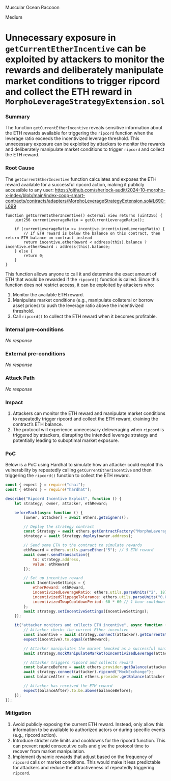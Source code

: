 Muscular Ocean Raccoon

Medium

# Unnecessary exposure in `getCurrentEtherIncentive` can be exploited by attackers to monitor the rewards and deliberately manipulate market conditions to trigger ripcord and collect the ETH reward in `MorphoLeverageStrategyExtension.sol`

### Summary

The function `getCurrentEtherIncentive` reveals sensitive information about the ETH rewards available for triggering the `ripcord` function when the leverage ratio exceeds the incentivized leverage threshold. This unnecessary exposure can be exploited by attackers to monitor the rewards and deliberately manipulate market conditions to trigger `ripcord` and collect the ETH reward.

### Root Cause

The `getCurrentEtherIncentive` function calculates and exposes the ETH reward available for a successful ripcord action, making it publicly accessible to any user:
https://github.com/sherlock-audit/2024-10-morpho-x-index/blob/main/index-coop-smart-contracts/contracts/adapters/MorphoLeverageStrategyExtension.sol#L690-L699
```solidity
function getCurrentEtherIncentive() external view returns (uint256) {
    uint256 currentLeverageRatio = getCurrentLeverageRatio();

    if (currentLeverageRatio >= incentive.incentivizedLeverageRatio) {
        // If ETH reward is below the balance on this contract, then return ETH balance on contract instead
        return incentive.etherReward < address(this).balance ? incentive.etherReward : address(this).balance;
    } else {
        return 0;
    }
}
```
This function allows anyone to call it and determine the exact amount of ETH that would be rewarded if the `ripcord()` function is called. Since this function does not restrict access, it can be exploited by attackers who:
1. Monitor the available ETH reward.
2. Manipulate market conditions (e.g., manipulate collateral or borrow asset prices) to push the leverage ratio above the incentivized threshold.
3. Call `ripcord()` to collect the ETH reward when it becomes profitable.

### Internal pre-conditions

_No response_

### External pre-conditions

_No response_

### Attack Path

_No response_

### Impact

1. Attackers can monitor the ETH reward and manipulate market conditions to repeatedly trigger ripcord and collect the ETH reward, draining the contract’s ETH balance.
2. The protocol will experience unnecessary deleveraging when `ripcord` is triggered by attackers, disrupting the intended leverage strategy and potentially leading to suboptimal market exposure.

### PoC

Below is a PoC using Hardhat to simulate how an attacker could exploit this vulnerability by repeatedly calling `getCurrentEtherIncentive` and then triggering the `ripcord()` function to collect the ETH reward.
```javascript
const { expect } = require("chai");
const { ethers } = require("hardhat");

describe("Ripcord Incentive Exploit", function () {
    let strategy, owner, attacker, ethReward;

    beforeEach(async function () {
        [owner, attacker] = await ethers.getSigners();

        // Deploy the strategy contract
        const Strategy = await ethers.getContractFactory("MorphoLeverageStrategyExtension");
        strategy = await Strategy.deploy(owner.address);

        // Send some ETH to the contract to simulate rewards
        ethReward = ethers.utils.parseEther("5"); // 5 ETH reward
        await owner.sendTransaction({
            to: strategy.address,
            value: ethReward
        });

        // Set up incentive reward
        const IncentiveSettings = {
            etherReward: ethReward,
            incentivizedLeverageRatio: ethers.utils.parseUnits("2", 18),
            incentivizedSlippageTolerance: ethers.utils.parseUnits("0.02", 18),
            incentivizedTwapCooldownPeriod: 60 * 60 // 1 hour cooldown
        };
        await strategy.setIncentiveSettings(IncentiveSettings);
    });

    it("attacker monitors and collects ETH incentive", async function () {
        // Attacker checks the current Ether incentive
        const incentive = await strategy.connect(attacker).getCurrentEtherIncentive();
        expect(incentive).to.equal(ethReward);

        // Attacker manipulates the market (mocked as a successful manipulation here)
        await strategy.mockManipulateMarketToIncentivizedLeverage(attacker.address);

        // Attacker triggers ripcord and collects reward
        const balanceBefore = await ethers.provider.getBalance(attacker.address);
        await strategy.connect(attacker).ripcord("MockExchange");
        const balanceAfter = await ethers.provider.getBalance(attacker.address);

        // Attacker has received the ETH reward
        expect(balanceAfter).to.be.above(balanceBefore);
    });
});
```

### Mitigation

1. Avoid publicly exposing the current ETH reward. Instead, only allow this information to be available to authorized actors or during specific events (e.g., ripcord action).
2. Introduce stricter rate limits and cooldowns for the ripcord function. This can prevent rapid consecutive calls and give the protocol time to recover from market manipulation.
3. Implement dynamic rewards that adjust based on the frequency of `ripcord` calls or market conditions. This would make it less predictable for attackers and reduce the attractiveness of repeatedly triggering `ripcord`.